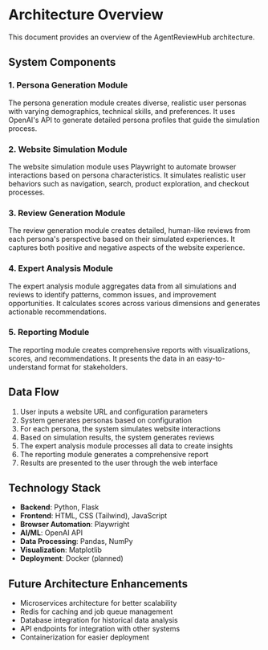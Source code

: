 # Architecture Overview

This document provides an overview of the AgentReviewHub architecture.

## System Components

### 1. Persona Generation Module

The persona generation module creates diverse, realistic user personas with varying demographics, technical skills, and preferences. It uses OpenAI's API to generate detailed persona profiles that guide the simulation process.

### 2. Website Simulation Module

The website simulation module uses Playwright to automate browser interactions based on persona characteristics. It simulates realistic user behaviors such as navigation, search, product exploration, and checkout processes.

### 3. Review Generation Module

The review generation module creates detailed, human-like reviews from each persona's perspective based on their simulated experiences. It captures both positive and negative aspects of the website experience.

### 4. Expert Analysis Module

The expert analysis module aggregates data from all simulations and reviews to identify patterns, common issues, and improvement opportunities. It calculates scores across various dimensions and generates actionable recommendations.

### 5. Reporting Module

The reporting module creates comprehensive reports with visualizations, scores, and recommendations. It presents the data in an easy-to-understand format for stakeholders.

## Data Flow

1. User inputs a website URL and configuration parameters
2. System generates personas based on configuration
3. For each persona, the system simulates website interactions
4. Based on simulation results, the system generates reviews
5. The expert analysis module processes all data to create insights
6. The reporting module generates a comprehensive report
7. Results are presented to the user through the web interface

## Technology Stack

- **Backend**: Python, Flask
- **Frontend**: HTML, CSS (Tailwind), JavaScript
- **Browser Automation**: Playwright
- **AI/ML**: OpenAI API
- **Data Processing**: Pandas, NumPy
- **Visualization**: Matplotlib
- **Deployment**: Docker (planned)

## Future Architecture Enhancements

- Microservices architecture for better scalability
- Redis for caching and job queue management
- Database integration for historical data analysis
- API endpoints for integration with other systems
- Containerization for easier deployment 